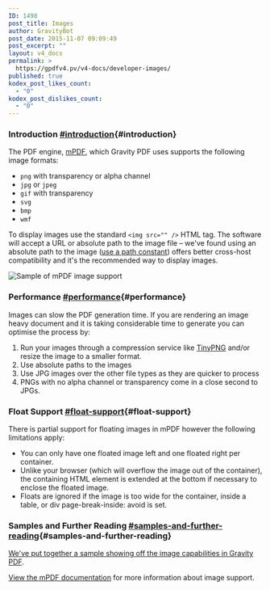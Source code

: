 ```yaml
---
ID: 1498
post_title: Images
author: GravityBot
post_date: 2015-11-07 09:09:49
post_excerpt: ""
layout: v4_docs
permalink: >
  https://gpdfv4.pv/v4-docs/developer-images/
published: true
kodex_post_likes_count:
  - "0"
kodex_post_dislikes_count:
  - "0"
---
```

### Introduction [#introduction](#introduction){#introduction}

The PDF engine, [mPDF](http://mpdf1.com/), which Gravity PDF uses supports the following image formats:

* `png` with transparency or alpha channel
* `jpg` or `jpeg`
* `gif` with transparency
* `svg`
* `bmp`
* `wmf`

To display images use the standard `<img src="" />` HTML tag. The software will accept a URL or absolute path to the image file – we've found using an absolute path to the image ([use a path constant](https://gpdfv4.pv/v4-docs/development-helper-parameters/#useful-paths-and-urls)) offers better cross-host compatibility and it's the recommended way to display images. 

![Sample of mPDF image support](https://gpdfv4.pv/app/uploads/2015/11/image-support.png)

### Performance [#performance](#performance){#performance}

Images can slow the PDF generation time. If you are rendering an image heavy document and it is taking considerable time to generate you can optimise the process by:

1. Run your images through a compression service like [TinyPNG](https://tinypng.com/) and/or resize the image to a smaller format.
1. Use absolute paths to the images
1. Use JPG images over the other file types as they are quicker to process
1. PNGs with no alpha channel or transparency come in a close second to JPGs. 

### Float Support [#float-support](#float-support){#float-support}

There is partial support for floating images in mPDF however the following limitations apply:

* You can only have one floated image left and one floated right per container.
* Unlike your browser (which will overflow the image out of the container), the containing HTML element is extended at the bottom if necessary to enclose the floated image.
* Floats are ignored if the image is too wide for the container, inside a table, or div page-break-inside: avoid is set.

### Samples and Further Reading [#samples-and-further-reading](#samples-and-further-reading){#samples-and-further-reading}

[We've put together a sample showing off the image capabilities in Gravity PDF](https://gist.github.com/blueliquiddesigns/74216f846bbaeefeb29e).

[View the mPDF documentation](http://mpdf1.com/manual/index.php?tid=245) for more information about image support.